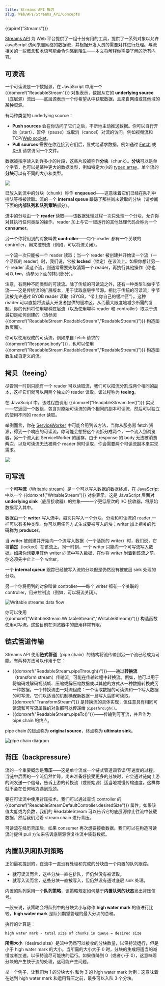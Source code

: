 ```yaml
---
title: Streams API 概念
slug: Web/API/Streams_API/Concepts
---
```


{{apiref("Streams")}}

[Streams API](/zh-CN/docs/Web/API/Streams_API) 为 Web 平台提供了一组十分有用的工具，提供了一系列对象以允许 JavaScript 访问来自网络的数据流，并根据开发人员的需要对其进行处理。与流相关的一些概念和术语可能会令你感到陌生——本文将解释你需要了解的所有内容。

## 可读流

一个可读流是一个数据源，在 JavaScript 中用一个 {{domxref("ReadableStream")}} 对象表示，数据从它的 **underlying source**（底层源）流出——底层源表示一个你希望从中获取数据，且来自网络或其他域的某种资源。

有两种类型的 underlying source：

- **Push sources** 会在你访问了它们之后，不断地主动推送数据。你可以自行开始（start）、暂停（pause）或取消（cancel）对流的访问。例如视频流和 TCP/[Web socket](/zh-CN/docs/Web/API/WebSockets_API)。
- **Pull sources** 需要在你连接到它们后，显式地请求数据。例如通过 [Fetch](/zh-CN/docs/Web/API/Fetch_API) 或 [XHR](/zh-CN/docs/Web/API/XMLHttpRequest/XMLHttpRequest) 请求访问一个文件。

数据被按序读入到许多小的片段，这些片段被称作**分块**（chunk）。**分块**可以是单个字节，也可以是某种更大的数据类型，例如特定大小的 [typed array](/zh-CN/docs/Web/JavaScript/Typed_arrays)。单个流的**分块**可以有不同的大小和类型。

![](readable_streams.png)

已放入到流中的分块（chunk）称作 **enqueued**——这意味着它们已经在队列中排队等待被读取。流的一个 **internal queue** 跟踪了那些尚未读取的分块（请参阅下面的**内部队列和队列策略**部分）。

流中的分块由一个 **reader** 读取——该数据处理过程一次只处理一个分块，允许你对其执行任何类型的操作。reader 加上与它一起运行的其他处理代码合称为一个 **consumer**。

另一个你将用到的对象叫做 **controller**——每个 reader 都有一个关联的 controller，用来控制流（例如，可以将流关闭）。

一个流一次只能被一个 reader 读取；当一个 reader 被创建并开始读一个流（一个活跃的 reader）时，我们说，它被 **locked**（锁定）在该流上。如果你想让另一个 reader 读这个流，则通常需要先取消第一个 reader，再执行其他操作（你也可以 **tee**，请参阅下面的拷贝部分）。

注意，有两种不同类型的可读流。除了传统的可读流之外，还有一种类型叫做字节流——这是传统流的扩展版本，用于读取底层字节源。相比于传统的可读流，字节流被允许通过 BYOB reader 读取（BYOB，“带上你自己的缓冲区”）。这种 reader 可以直接将流读入开发者提供的缓冲区，从而最大限度地减少所需的复制。你的代码将使用哪种底层流（以及使用哪种 reader 和 controller）取决于流最初是如何创建的（请参阅 {{domxref("ReadableStream.ReadableStream","ReadableStream()")}} 构造函数页面）。

你可以使用现成的可读流，例如来自 fetch 请求的 {{domxref("Response.body")}}，也可以使用 {{domxref("ReadableStream.ReadableStream","ReadableStream()")}} 构造函数生成自定义的流。

## 拷贝（teeing）

尽管同一时刻只能有一个 reader 可以读取流，我们可以把流分割成两个相同的副本，这样它们就可以用两个独立的 reader 读取。该过程称为 **teeing**。

在 JavaScript 中，该过程由调用 {{domxref("ReadableStream.tee()")}} 实现——它返回一个数组，包含对原始可读流的两个相同的副本可读流，然后可以独立的使用不同的 reader 读取。

举例而言，你在 [ServiceWorker](/zh-CN/docs/Web/API/Service_Worker_API) 中可能会用到该方法，当你从服务器 fetch 资源，得到一个响应的可读流，你可能会想把这个流拆分成两个，一个流入到浏览器，另一个流入到 ServiceWorker 的缓存。由于 response 的 body 无法被消费两次，以及可读流无法被两个 reader 同时读取，你会需要两个可读流副本来实现需求。

![](tee.png)

## 可写流

一个**可写流**（Writable stream）是一个可以写入数据的数据终点，在 JavaScript 中以一个 {{domxref("WritableStream")}} 对象表示。这是 JavaScript 层面对 **underlying sink**（底层接收器）的抽象——一个更低层次的 I/O 接收器，将原始数据写入其中。

数据由一个 **writer** 写入流中，每次只写入一个分块。分块和可读流的 reader 一样可以有多种类型。你可以用任何方式生成要被写入的块；writer 加上相关的代码称为 **producer**。

当 writer 被创建并开始向一个流写入数据（一个活跃的 writer）时，我们说，它被**锁定**（locked）在该流上。同一时刻，一个 writer 只能向一个可写流写入数据。如果你想要用其他 writer 向流中写入数据，在你将 writer 附着到该流之前，你必须先中止上一个 writer。

一个 **internal queue** 跟踪已经被写入流的分块但是仍然没有被底层 sink 处理的分块。

另一个你将用到的对象叫做 controller——每个 writer 都有一个关联的 controller，用来控制流（例如，可以将流关闭）。

![Writable streams data flow](writable_streams.png)

你可以使用 {{domxref("WritableStream.WritableStream","WritableStream()")}} 构造函数使用可写流。这些目前在浏览器中的应用非常有限。

## 链式管道传输

Streams API 使用**链式管道**（pipe chain）的结构将流传输到另一个流已经成为可能。有两种方法可以作用于它：

- {{domxref("ReadableStream.pipeThrough()")}}——通过**转换流**（transform stream）传输流，可能在传输过程中转换流。例如，他可以用于将编码或解码视频帧、压缩或解压缩数据或以其他的方式从一种数据转换成另一种数据。一个转换流由一对流组成：一个读取数据的可读流和一个写入数据的可写流，它们以适当的机制确保新数据一旦写入后即可读取。{{domxref("TransformStream")}} 是转换流的具体实现，但任意具有相同可读流和可写流属性的对象都可以传递给 `pipeThrough()`。
- {{domxref("ReadableStream.pipeTo()")}}——传输到可写流，并且作为 pipe chain 的终点。

pipe chain 的起点称为 **original source**，终点称为 **ultimate sink**。

![pipe chain diagram](pipechain.png)

## 背压（backpressure）

流的一个重要概念是**背压**——这是单个流或一个链式管道调节读/写速度的过程。当链中后面的一个流仍然忙碌，尚未准备好接受更多的分块时，它会通过链向上游的流发送一个信号，告诉上游的转换流（或原始源）适当地减慢传输速度，这样你就不会在任何地方遇到瓶颈。

要在可读流中使用背压技术，我们可以通过查询 controller 的 {{domxref("ReadableStreamDefaultController.desiredSize")}} 属性。如果该值太低或为负数，我们的 ReadableStream 可以告诉它的底层源停止往流中装载数据，然后我们沿着 stream chain 进行背压。

可读流在经历背压后，如果 consumer 再次想要接收数据，我们可以在构造可读流时提供 pull 方法来告诉底层源恢复往流中装载数据。

## 内置队列和队列策略

正如最初提到的，在流中一直没有处理和完成的分块由一个内置的队列跟踪。

- 就可读流而言，这些分块一直在排队，但仍然没有被读取。
- 就写入流而言，这些分块一直被写入，但仍然没有通过底层 sink 处理。

内置的队列采用一个**队列策略**，该策略规定如何基于**内置队列的状态**发出背压信号。

一般来说，该策略会将队列中的分块大小与称作 **high water mark** 的值进行比较，**high water mark** 是队列期望管理的最大分块的总和。

执行的计算是：

`high water mark - total size of chunks in queue = desired size`

**所需大小**（desired size）是流中仍然可以接收的分块数量，以保持流运行，但是小于 high water mark 的大小。当所需的大小大于 0 时，分块的生成将适当的减慢或者加速，以保持流尽可能快的运行。如果值降到 0（或者小于 0），这意味着分块的产生快于流的处理，这可能产生问题。

举一个例子，让我们为 1 的分块大小 和为 3 的 high water mark 为例：这意味着在达到 high water mark 和运用背压之前，最多可以入队 3 个分块。
